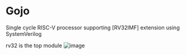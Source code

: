 # Gojo
Single cycle RISC-V processor supporting [RV32IMF] extension using SystemVerilog

rv32 is the top module
![image](https://github.com/mahendraVamshi/Gojo/assets/77983822/aeca3cd3-180e-4247-9517-944f0219aa3b)
